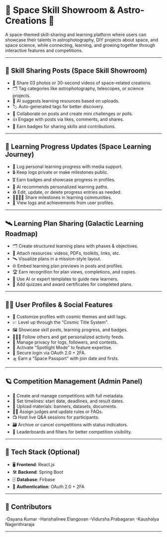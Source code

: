 # 🚀 Space Skill Showroom & Astro-Creations 🌌  
A space-themed skill-sharing and learning platform where users can showcase their talents in astrophotography, DIY projects about space, and space science, while connecting, learning, and growing together through interactive features and competitions.

---

## 🔭 Skill Sharing Posts (Space Skill Showroom)
- 📸 Share 03 photos or 30-second videos of space-related creations.
- 🗂️ Tag categories like astrophotography, telescopes, or science projects.
- 🤖 AI suggests learning resources based on uploads.
- 🏷️ Auto-generated tags for better discovery.
- 👥 Collaborate on posts and create mini challenges or polls.
- 👍 Engage with posts via likes, comments, and shares.
- 🏅 Earn badges for sharing skills and contributions.

---

## 📘 Learning Progress Updates (Space Learning Journey)
- 📝 Log personal learning progress with media support.
- 🔒 Keep logs private or  make milestones public.
- 🎖️ Earn badges and showcase progress in profiles.
- 🤖 AI recommends personalized learning paths.
- ♻️ Edit, update, or delete progress entries as needed.
- 👨‍👩‍👧‍👦 Share milestones in learning communities.
- 🧭 View logs and achievements from user profiles.

---

## 🛰️ Learning Plan Sharing (Galactic Learning Roadmap)
- 🗂️ Create structured learning plans with phases & objectives.
- 📎 Attach resources: videos, PDFs, toolkits, links, etc.
- 🛰️ Visualize plans in a mission-style layout.
- 🌐 Embed learning plan previews in posts and profiles.
- 🏆 Earn recognition for plan views, completions, and copies.
- 🤖 Use AI or expert templates to guide new learners.
- 📝 Add quizzes and award certificates for completed plans.

---

## 👩‍🚀 User Profiles & Social Features
- 👤 Customize profiles with cosmic themes and skill tags.
- 📈 Level up through the “Cosmic Title System”.
- 🖼️ Showcase skill posts, learning progress, and badges.
- 🧑‍🤝‍🧑 Follow others and get personalized activity feeds.
- 🔐 Manage privacy for logs, followers, and contests.
- 🌟 Activate “Spotlight Mode” to feature expertise.
- 🔐 Secure login via OAuth 2.0 + 2FA.
- 🛸 Earn a “Space Passport” with join date and firsts.

---

## 🪐 Competition Management (Admin Panel)
- 🏁 Create and manage competitions with full metadata.
- 📆 Set timelines: start date, deadlines, and result dates.
- 🧾 Upload materials: banners, datasets, documents.
- 🧑‍⚖️ Assign judges and update rules or FAQs.
- 📺 Host live Q&A sessions for participants.
- 🗃️ Archive or cancel competitions with status indicators.
- 🏅 Leaderboards and filters for better competition visibility.

---

## 🚧 Tech Stack (Optional)
- 🖥️ **Frontend**: React.js  
- 🛠️ **Backend**: Spring Boot   
- 🗄️ **Database**: Firbase  
- 🔐 **Authentication**: OAuth 2.0 + 2FA  

---

## 🌟 Contributors
-Dayana Kumar
-Harishalinee Elangovan
-Vidursha Prabagaran
-Kaushalya Nagenthraraja

---


